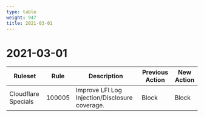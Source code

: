 ```yaml
---
type: table
weight: 947
title: 2021-03-01
---
```


# 2021-03-01

<TableWrap><table style="width: 100%">

<thead>
  <tr>
    <th>Ruleset</th>
    <th>Rule</th>
    <th>Description</th>
    <th>Previous Action</th>
    <th>New Action</th>
  </tr>
</thead>
<tbody>
  <tr>
    <td>Cloudflare Specials</td>
    <td>100005</td>
    <td>Improve LFI Log Injection/Disclosure coverage.</td>
    <td>Block</td>
    <td>Block</td>
  </tr>
</tbody>

</table></TableWrap>
